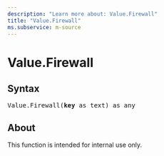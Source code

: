 ```yaml
---
description: "Learn more about: Value.Firewall"
title: "Value.Firewall"
ms.subservice: m-source
---
```

# Value.Firewall

## Syntax

<pre>
Value.Firewall(<b>key</b> as text) as any
</pre>

## About

This function is intended for internal use only.
